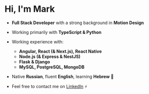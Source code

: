 # Hi, I'm Mark

* __Full Stack Developer__ with a strong background in __Motion Design__
  
* Working primarily with __TypeScript & Python__
* Working experience with:
  - __Angular, React (& Next.js), React Native__
  - __Node.js (& Express & NestJS)__
  - __Flask & Django__
  - __MySQL, PostgreSQL, MongoDB__
    
* Native __Russian__, fluent __English__, learning __Hebrew__ 🌴
* Feel free to contact me on <a href="https://www.linkedin.com/in/mark-andrew-jft/">LinkedIn</a> ⚡
